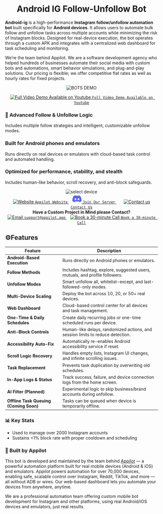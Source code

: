 <h1 align="center">Android IG Follow-Unfollow Bot</h1>

**Android-ig** is a high-performance **Instagram follow/unfollow automation bot** built specifically for **Android devices**. It allows users to automate bulk follow and unfollow tasks across multiple accounts while minimizing the risk of Instagram blocks. Designed for real-device execution, the bot operates through a custom APK and integrates with a centralized web dashboard for task scheduling and monitoring.

We’re the team behind Appilot. We are a software development agency who helped hundreds of businesses automate their social media with custom bots and automations, smart behavior simulations, and plug-and-play solutions. Our pricing is flexible; we offer competitive flat rates as well as hourly rates for fixed projects.

<p align="center">
  <img src="https://github.com/user-attachments/assets/480b9ec7-05ac-4ea8-b3f7-6005335fbc36"
       alt="BOTS DEMO"
       width="250px" />
  </p>
  
<div align="center">
  <a href="https://youtu.be/csCvtgMORN8?si=_bu5rPxWCobUaCmH">
  <img
    alt="Full Video Demo Available on Youtube"
    width="25px"
    src="https://github.com/user-attachments/assets/c685ef52-2bdd-464c-bd60-cc6e34e8e867"
  />
  <code>Full Video Demo Available on Youtube</code>
</a>
</div>

### 🔁 Advanced Follow & Unfollow Logic
Includes multiple follow strategies and intelligent, customizable unfollow modes.

###  Built for Android phones and emulators
Runs directly on real devices or emulators with cloud-based task control and automated handling.

### Optimized for performance, stability, and stealth
Includes human-like behavior, scroll recovery, and anti-block safeguards.

<div align="center">
  <img
    src="https://github.com/user-attachments/assets/d200549d-7613-446f-a43b-19a4117ca360"
    alt="select device"
    width="600px"
  />
</div>


<div align="center">
  <a href="https://t.me/devpilot1">
    <img
      alt="Website"
      width="25px"
      src="https://github.com/user-attachments/assets/8e5f3af3-b098-4c1d-980d-df9aebc680d0"
    />
    <code>Appilot Website</code>
  </a>
  &nbsp;&nbsp;
  <a href="https://discord.gg/3CZ5muJdF2">
    <img
      alt="Join Our Server"
      width="30px"
      src="https://github.com/Zeeshanahmad4/RealEstateMate-WhatsApp-Group-Management-Bot/blob/main/discord-icon-svgrepo-com.svg"
    />
    <code>Join Our Server</code>
  </a>
  &nbsp;&nbsp;
  </a>
  &nbsp;&nbsp;
  <a href="https://t.me/devpilot1">
    <img
      alt="Contact us"
      width="30px"
      src="https://edent.github.io/SuperTinyIcons/images/svg/telegram.svg"
    />
    <code>Contact Us</code>
  </a>
</div>

<div align="center">
<strong> Have a Custom Project in Mind please Contact?</strong>

<div align="center">
  <a href="mailto:support@appilot.app">
  <img
    alt="Email"
    width="30px"
    src="https://github.com/user-attachments/assets/91c8d428-32b7-4be0-91fa-2e42c902b5b8"
  />
  <code>support@appilot.app</code>
</a>
  &nbsp;&nbsp;
  <a href="https://cal.com/app-pilot-m8i8oo/30min">
  <img
    alt="Book a 30-minute Call"
    width="30px"
    src="https://github.com/user-attachments/assets/cd3e5c7b-3e4e-4bb3-b242-bcc20ee78f13"
  />
  <code>Book a 30-minute Call</code>
</a>
<span>

<div align="left">

## ⚙️Features

| Feature                           | Description                                                                 |
|-----------------------------------|-----------------------------------------------------------------------------|
| **Android-Based Execution**       | Runs directly on Android phones or emulators.                               |
| **Follow Methods**                | Includes hashtag, explore, suggested users, mutuals, and profile followers. |
| **Unfollow Modes**                | Smart unfollow all, whitelist-except, and last-followed-only modes.         |
| **Multi-Device Scaling**          | Deploy the bot across 10, 20, or 50+ real devices.                          |
| **Web Dashboard**                 | Cloud-based control center for all devices and task management.             |
| **One-Time & Daily Schedules**    | Create daily recurring jobs or one-time scheduled runs per device.          |
| **Anti-Block Controls**           | Human-like delays, randomized actions, and session limits to reduce detection. |
| **Accessibility Auto-Fix**        | Automatically re-enables Android accessibility service if reset.            |
| **Scroll Logic Recovery**         | Handles empty lists, Instagram UI changes, and infinite scrolling issues.   |
| **Task Replacement**              | Prevents task duplication by overwriting old schedules.                     |
| **In-App Logs & Status**          | Track success, failure, and device connection logs from the home screen.    |
| **AI Filter (Planned)**           | Experimental logic to skip business/brand accounts during unfollow.         |
| **Offline Task Queuing (Coming Soon)** | Tasks can be queued when device is temporarily offline.                 |

</div>

<div align="left">

### 📊 Key Stats
- Used to manage over 2000 Instagram accounts
- Sustains <1% block rate with proper cooldown and scheduling


### 🧠 Built by Appilot
This bot is developed and maintained by the team behind [Appilot](https://www.appilot.com) — a powerful automation platform built for real mobile devices (Android & iOS) and emulators.
Appilot powers automation for over 70,000 devices, enabling safe, scalable control over Instagram, Reddit, TikTok, and more — all without ADB or wires. Our web-based dashboard lets you automate your devices from anywhere, anytime.

We are a professional automation team offering custom mobile bot development for Instagram and other platforms, using real Android/iOS devices and emulators, just real results.

